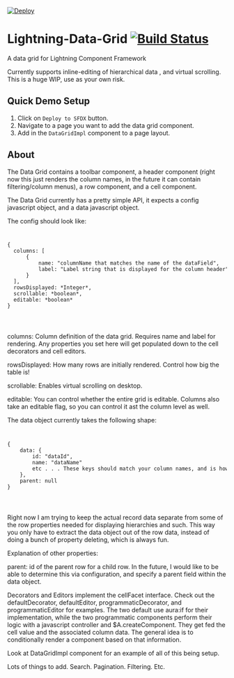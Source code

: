 [![Deploy](https://deploy-to-sfdx.com/dist/assets/images/DeployToSFDX.svg)](https://deploy-to-sfdx.com)

# Lightning-Data-Grid [![Build Status](https://travis-ci.org/madmax983/Lightning-Data-Grid.svg?branch=master)](https://travis-ci.org/madmax983/Lightning-Data-Grid)
A data grid for Lightning Component Framework  

Currently supports inline-editing of hierarchical data , and virtual scrolling. This is a huge WIP, use as your own risk.

## Quick Demo Setup

1. Click on `Deploy to SFDX` button.
2. Navigate to a page you want to add the data grid component.
3. Add in the `DataGridImpl` component to a page layout.

## About

The Data Grid contains a toolbar component, a header component (right now this just renders the column names, in the future it can contain filtering/column menus), a row component, and a cell component.  

The Data Grid currently has a pretty simple API, it expects a config javascript object, and a data javascript object.   

The config should look like:  
<code>
<pre>
{
  columns: [
      {
          name: "columnName that matches the name of the dataField",
          label: "Label string that is displayed for the column header"
      }
  ],
  rowsDisplayed: *Integer*,
  scrollable: *boolean*,
  editable: *boolean*
}
</pre>
</code>

columns: Column definition of the data grid. Requires name and label for rendering. Any properties you set here will get populated down to the cell decorators and cell editors.

rowsDisplayed: How many rows are initially rendered. Control how big the table is!  

scrollable: Enables virtual scrolling on desktop.

editable: You can control whether the entire grid is editable. Columns also take an editable flag, so you can control it ast the column level as well.

The data object currently takes the following shape:
<code>
<pre>
{
    data: {
        id: "dataId",
        name: "dataName"
        etc . . . These keys should match your column names, and is how the data in the row will get displayed
    },
    parent: null
}
</pre>
</code>

Right now I am trying to keep the actual record data separate from some of the row properties needed for displaying hierarchies and such. This way you only have to extract the data object out of the row data, instead of doing a bunch of property deleting, which is always fun.  

Explanation of other properties:  

parent: id of the parent row for a child row. In the future, I would like to be able to determine this via configuration, and specify a parent field within the data object.  

Decorators and Editors implement the cellFacet interface. Check out the defaultDecorator, defaultEditor, programmaticDecorator, and programmaticEditor for examples. The two default use aura:if for their implementation, while the two programmatic components perform their logic with a javascript controller and $A.createComponent. They get fed the cell value and the associated column data. The general idea is to conditionally render a component based on that information.

Look at DataGridImpl component for an example of all of this being setup.  

Lots of things to add. Search. Pagination. Filtering. Etc.
